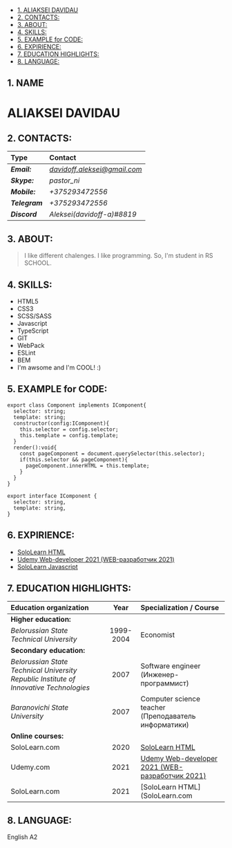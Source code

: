   - [1. ALIAKSEI DAVIDAU](#aliaksei-davidau)
  - [2. CONTACTS:](#2-contacts)
  - [3. ABOUT:](#3-about)
  - [4. SKILLS:](#4-skills)
  - [5. EXAMPLE for CODE:](#5-example-for-code)
  - [6. EXPIRIENCE:](#6-expirience)
  - [7. EDUCATION HIGHLIGHTS:](#7-education-highlights)
  - [8. LANGUAGE:](#8-language)


## 1. NAME

# ALIAKSEI DAVIDAU

## 2. CONTACTS:

| **Type**       | **Contact**                  |
| :------------- | :--------------------------- |
| **_Email:_**   | *davidoff.aleksei@gmail.com* |
| **_Skype:_**   | _pastor_ni_                  |
| **_Mobile:_**  | _+375293472556_              |
| **_Telegram_** | _+375293472556_              |
| **_Discord_**  | _Aleksei(davidoff-a)#8819_   |

## 3. ABOUT:

> I like different chalenges. I like programming. So, I'm student in RS SCHOOL.
## 4. SKILLS:

- HTML5
- CSS3
- SCSS/SASS
- Javascript
- TypeScript
- GIT
- WebPack
- ESLint
- BEM
- I'm awsome and I'm COOL! :)

## 5. EXAMPLE for CODE:

```
export class Component implements IComponent{
  selector: string;
  template: string;
  constructor(config:IComponent){
    this.selector = config.selector;
    this.template = config.template;
  }
  render():void{
    const pageComponent = document.querySelector(this.selector);
    if(this.selector && pageComponent){
      pageComponent.innerHTML = this.template;
    }
  }
}

export interface IComponent {
  selector: string,
  template: string,
}

```

## 6. EXPIRIENCE:

- [SoloLearn HTML](https://www.sololearn.com/Certificate/1014-1454521/jpg)
- [Udemy Web-developer 2021 (WEB-разработчик 2021)](https://www.udemy.com/certificate/UC-ecabe547-5f24-4ce6-9151-622a8b818168/)
- [SoloLearn Javascript](https://www.sololearn.com/certificates/course/en/1454521/1024/landscape/png)

## 7. EDUCATION HIGHLIGHTS:

| **Education organization**                                                             |   Year    | Specialization / Course                                                                                                       |
| :------------------------------------------------------------------------------------- | :-------: | :---------------------------------------------------------------------------------------------------------------------------- |
| **Higher education:**                                                                  |           |                                                                                                                               |
| _Belorussian State Technical University_                                               | 1999-2004 | Economist                                                                                                                     |
| **Secondary education:**                                                               |           |                                                                                                                               |
| _Belorussian State Technical University Republic Institute of Innovative Technologies_ |   2007    | Software engineer (Инженер-программист)                                                                                       |
| _Baranovichi State University_                                                         |   2007    | Computer science teacher (Преподаватель информатики)                                                                          |
| **Online courses:**                                                                    |           |                                                                                                                               |
| SoloLearn.com                                                                          |   2020    | [SoloLearn HTML](https://www.sololearn.com/Certificate/1014-1454521/jpg)                                                      |
| Udemy.com                                                                              |   2021    | [Udemy Web-developer 2021 (WEB-разработчик 2021)](https://www.udemy.com/certificate/UC-ecabe547-5f24-4ce6-9151-622a8b818168/) |
| SoloLearn.com                                                                          |   2021    | [SoloLearn HTML](SoloLearn.com                                                                                                | 2020 | [SoloLearn Javascript](https://www.sololearn.com/Certificate/1014-1454521/jpg) | ) |

## 8. LANGUAGE:

English A2
